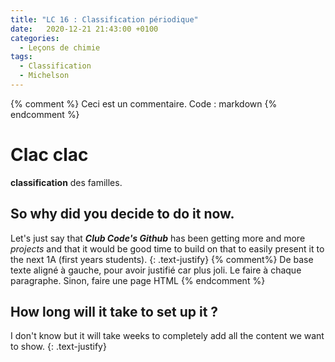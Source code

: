 ```yaml
---
title: "LC 16 : Classification périodique"
date:   2020-12-21 21:43:00 +0100
categories:
  - Leçons de chimie
tags:
  - Classification
  - Michelson
---
```

{% comment %}
Ceci est un commentaire. Code : markdown
{% endcomment %}

# Clac clac

**classification** des familles.


## So why did you decide to do it now.

Let's just say that ***Club Code's Github*** has been getting more and more *projects* and that it would be good time to build on that to easily present it to the next 1A (first years students).
{: .text-justify}
{% comment%}
De base texte aligné à gauche, pour avoir justifié car plus joli. Le faire à chaque paragraphe. Sinon, faire une page HTML 
{% endcomment %}

## How long will it take to set up it ?

I don't know but it will take weeks to completely add all the content we want to show.
{: .text-justify}
